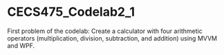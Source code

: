 # CECS475_Codelab2_1
First problem of the codelab: Create a calculator with four arithmetic operators (multiplication, division, subtraction, and addition) using MVVM and WPF.

